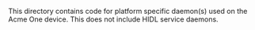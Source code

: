 This directory contains code for platform specific daemon(s) used on the Acme One
device. This does not include HIDL service daemons.

